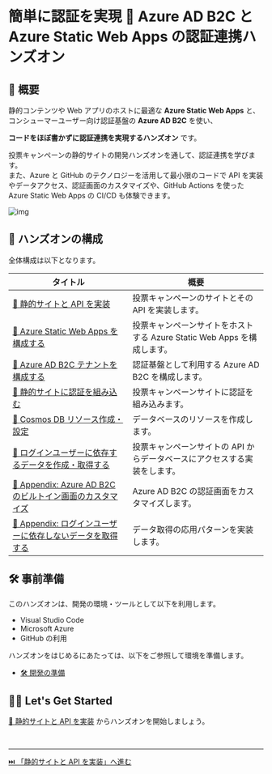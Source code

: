 # 簡単に認証を実現 🔗 Azure AD B2C と Azure Static Web Apps の認証連携ハンズオン

## 💫 概要

静的コンテンツや Web アプリのホストに最適な **Azure Static Web Apps** と、コンシューマーユーザー向け認証基盤の **Azure AD B2C** を使い、

**コードをほぼ書かずに認証連携を実現するハンズオン** です。  

投票キャンペーンの静的サイトの開発ハンズオンを通して、認証連携を学びます。  
また、Azure と GitHub のテクノロジーを活用して最小限のコードで API を実装やデータアクセス、認証画面のカスタマイズや、GitHub Actions を使った Azure Static Web Apps の CI/CD も体験できます。

![img](./docs/images/overview.png)

## 📄 ハンズオンの構成

全体構成は以下となります。

| タイトル                                                                                   | 概要 |
| ------------------------------------------------------------------------------------------ | ---- |
| [🧪 静的サイトと API を実装](./docs/setup-application.md)                       | 投票キャンペーンのサイトとその API を実装します。 |
| [🧪 Azure Static Web Apps を構成する](./docs/setup-static-web-apps.md)         | 投票キャンペーンサイトをホストする Azure Static Web Apps を構成します。 |
| [🧪 Azure AD B2C テナントを構成する](./docs/setup-ad-b2c.md)                    | 認証基盤として利用する Azure AD B2C を構成します。|
| [🧪 静的サイトに認証を組み込む](./docs/setup-auth.md)                            | 投票キャンペーンサイトに認証を組み込みます。 |
| [🧪 Cosmos DB リソース作成・設定](./docs/setup-cosmos-db.md)                    | データベースのリソースを作成します。|
| [🧪 ログインユーザーに依存するデータを作成・取得する](./docs/create-authenticated-data.md) | 投票キャンペーンサイトの API からデータベースにアクセスする実装をします。 |
| [💎 Appendix: Azure AD B2C のビルトイン画面のカスタマイズ](./docs/customize-ad-b2c-builtin-ui.md) | Azure AD B2C の認証画面をカスタマイズします。|
| [💎 Appendix: ログインユーザーに依存しないデータを取得する](./docs/get-public-data.md)                 | データ取得の応用パターンを実装します。|



## 🛠️ 事前準備

このハンズオンは、開発の環境・ツールとして以下を利用します。

- Visual Studio Code
- Microsoft Azure
- GitHub の利用

ハンズオンをはじめるにあたっては、以下をご参照して環境を準備します。

- [🛠️ 開発の準備](./docs/preparation.md)

## 🧑‍💻 Let's Get Started

[🧪 静的サイトと API を実装](./docs/setup-application.md) からハンズオンを開始しましょう。

<br>

---

[⏭️ 「静的サイトと API を実装」へ進む](./docs/setup-application.md)

